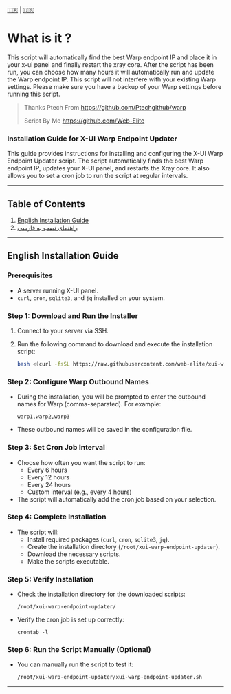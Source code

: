 [🇮🇷](https://github.com/web-elite/xui-warp-endpoint-updater/blob/main/README-fa.md) | [🇺🇸](https://github.com/web-elite/xui-warp-endpoint-updater/blob/main/README.md)

# What is it ?
This script will automatically find the best Warp endpoint IP and place it in your x-ui panel and finally restart the xray core.
After the script has been run, you can choose how many hours it will automatically run and update the Warp endpoint IP.
This script will not interfere with your existing Warp settings.
Please make sure you have a backup of your Warp settings before running this script.

> Thanks Ptech From https://github.com/Ptechgithub/warp
> 
> Script By Me https://github.com/Web-Elite

### Installation Guide for X-UI Warp Endpoint Updater

This guide provides instructions for installing and configuring the X-UI Warp Endpoint Updater script. The script automatically finds the best Warp endpoint IP, updates your X-UI panel, and restarts the Xray core. It also allows you to set a cron job to run the script at regular intervals.

---

## Table of Contents
1. [English Installation Guide](https://github.com/web-elite/xui-warp-endpoint-updater/blob/main/README.md)
2. [راهنمای نصب به فارسی](https://github.com/web-elite/xui-warp-endpoint-updater/blob/main/README-fa.md)

---

## English Installation Guide

### Prerequisites
- A server running X-UI panel.
- `curl`, `cron`, `sqlite3`, and `jq` installed on your system.

### Step 1: Download and Run the Installer
1. Connect to your server via SSH.
2. Run the following command to download and execute the installation script:

   ```bash
   bash <(curl -fsSL https://raw.githubusercontent.com/web-elite/xui-warp-endpoint-updater/main/install.sh)
   ```

### Step 2: Configure Warp Outbound Names
- During the installation, you will be prompted to enter the outbound names for Warp (comma-separated). For example:
  ```
  warp1,warp2,warp3
  ```
- These outbound names will be saved in the configuration file.

### Step 3: Set Cron Job Interval
- Choose how often you want the script to run:
  - Every 6 hours
  - Every 12 hours
  - Every 24 hours
  - Custom interval (e.g., every 4 hours)
- The script will automatically add the cron job based on your selection.

### Step 4: Complete Installation
- The script will:
  - Install required packages (`curl`, `cron`, `sqlite3`, `jq`).
  - Create the installation directory (`/root/xui-warp-endpoint-updater`).
  - Download the necessary scripts.
  - Make the scripts executable.

### Step 5: Verify Installation
- Check the installation directory for the downloaded scripts:
  ```
  /root/xui-warp-endpoint-updater/
  ```
- Verify the cron job is set up correctly:
  ```
  crontab -l
  ```

### Step 6: Run the Script Manually (Optional)
- You can manually run the script to test it:
  ```bash
  /root/xui-warp-endpoint-updater/xui-warp-endpoint-updater.sh
  ```

---
